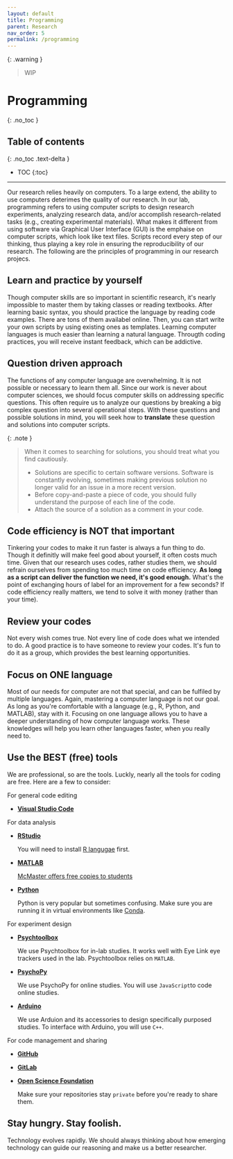 ```yaml
---
layout: default
title: Programming
parent: Research
nav_order: 5
permalink: /programming
---
```

{: .warning }
> WIP

# Programming
{: .no_toc }

## Table of contents
{: .no_toc .text-delta }

* TOC
{:toc}

---

Our research relies heavily on computers. To a large extend, the ability to use computers deterimes the quality of our research. In our lab, programming refers to using computer scripts to design research experiments, analyzing research data, and/or accomplish research-related tasks (e.g., creating experimental materials). What makes it different from using software via Graphical User Interface (GUI) is the emphaise on computer scripts, which look like text files. Scripts record every step of our thinking, thus playing a key role in ensuring the reproducibility of our research. The following are the principles of programming in our research projecs.


## Learn and practice by yourself
Though computer skills are so important in scientific research, it's nearly impossible to master them by taking classes or reading textbooks. After learning basic syntax, you should practice the language by reading code examples. There are tons of them availabel online. Then, you can start write your own scripts by using existing ones as templates. Learning computer languages is much easier than learning a natural language. Througth coding practices, you will receive instant feedback, which can be addictive.


## Question driven approach
The functions of any computer language are overwhelming. It is not possible or necessary to learn them all. Since our work is never about computer sciences, we should focus computer skills on addressing specific questions. This often require us to analyze our questions by breaking a big complex question into several operational steps. With these questions and possible solutions in mind, you will seek how to **translate** these question and solutions into computer scripts.


{: .note }
> When it comes to searching for solutions, you should treat what you find cautiously.
> - Solutions are specific to certain software versions. Software is constantly evolving, sometimes making previous solution no longer valid for an issue in a more recent version.
> - Before copy-and-paste a piece of code, you should fully understand the purpose of each line of the code.
> - Attach the source of a solution as a comment in your code.

## Code efficiency is NOT that important
Tinkering your codes to make it run faster is always a fun thing to do. Though it definitly will make feel good about yourself, it often costs much time. Given that our research uses codes, rather studies them, we should refrain ourselves from spending too much time on code efficiency. **As long as a script can deliver the function we need, it's good enough.** What's the point of exchanging hours of label for an improvement for a few seconds? If code efficiency really matters, we tend to solve it with money (rather than your time).

## Review your codes
Not every wish comes true. Not every line of code does what we intended to do. A good practice is to have someone to review your codes. It's fun to do it as a group, which provides the best learning opportunities.

## Focus on ONE language
Most of our needs for computer are not that special, and can be fulfiled by multiple languages. Again, mastering a computer language is not our goal. As long as you're comfortable with a language (e.g., R, Python, and MATLAB), stay with it. Focusing on one language allows you to have a deeper understanding of how computer language works. These knowledges will help you learn other languages faster, when you really need to.


## Use the BEST (free) tools
We are professional, so are the tools. Luckly, nearly all the tools for coding are free. Here are a few to consider:

For general code editing
- **[Visual Studio Code](https://code.visualstudio.com/)**

For data analysis
- **[RStudio](https://posit.co/download/rstudio-desktop/)**
    
    You will need to install [R langugae](https://www.r-project.org/) first.
- **[MATLAB](https://posit.co/download/rstudio-desktop/)**

    [McMaster offers free copies to students](https://www.mathworks.com/academia/tah-portal/mcmaster-university-31501097.html)
- **[Python](https://www.python.org/)**
    
    Python is very popular but sometimes confusing. Make sure you are running it in virtual environments like [Conda](https://docs.conda.io/projects/conda/en/stable/index.html).

For experiment design
- **[Psychtoolbox](http://psychtoolbox.org/)**

    We use Psychtoolbox for in-lab studies. It works well with Eye Link eye trackers used in the lab. Psychtoolbox relies on `MATLAB`.

- **[PsychoPy](https://www.psychopy.org/)**

    We use PsychoPy for online studies. You will use `JavaScript`to code online studies.

- **[Arduino](https://www.arduino.cc/)**

    We use Arduion and its accessories to design specifically purposed studies. To interface with Arduino, you will use `C++`.

For code management and sharing
- **[GitHub](https://github.com/)**
- **[GitLab](https://gitlab.com/)**
- **[Open Science Foundation](https://osf.io/)**

    Make sure your repositories stay `private` before you're ready to share them.

## Stay hungry. Stay foolish.
Technology evolves rapidly. We should always thinking about how emerging technology can guide our reasoning and make us a better researcher.
